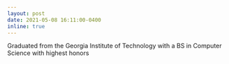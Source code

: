 ```yaml
---
layout: post
date: 2021-05-08 16:11:00-0400
inline: true
---
```


Graduated from the Georgia Institute of Technology with a BS in Computer Science with highest honors